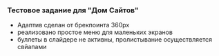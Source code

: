 ### Тестовое задание для "Дом Сайтов"
- Адаптив сделан от брекпоинта 360px
- реализовано простое меню для маленьких экранов
- буллеты в слайдере не активны, пролистывание осуществляется свйапами
